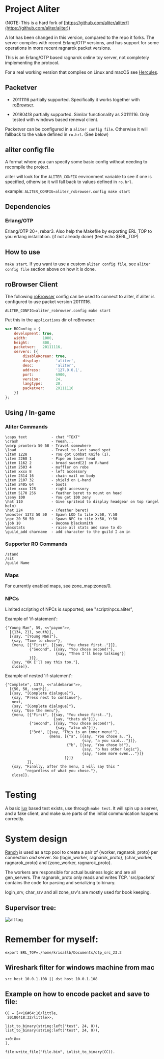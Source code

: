 # Project Aliter

(NOTE: This is a hard fork of
[https://github.com/aliter/aliter/](https://github.com/aliter/aliter))

A lot has been changed in this version, compared to the repo it forks.
The server compiles with recent Erlang/OTP versions,
and has support for some operations in more recent ragnarok packet versions.

This is an Erlang/OTP based ragnarok online toy server, not completely
implementing the protocol.

For a real working version that compiles on Linux and macOS see
[Hercules](https://github.com/HerculesWS/Hercules).

## Packetver

* 20111116 partially supported. Specifically it works
together with [roBrowser](https://github.com/vthibault/roBrowser).

* 20180418 partially supported. Similar functionality
as 20111116. Only tested with windows based renewal client.

Packetver can be configured in a `aliter config file`.
Otherwise it will fallback to the value defined in `ro.hrl`. (See below)

## aliter config file

A format where you can specify some basic config without needing to recompile
the project.

aliter will look for the `ALITER_CONFIG` environment variable to see if one
is specified, otherwise it will fall back to values defined in `ro.hrl`.

example:
`ALITER_CONFIG=aliter_robrowser.config make start`

## Dependencies

### Erlang/OTP

Erlang/OTP 20+, rebar3.
Also help the Makefile by exporting ERL_TOP to you erlang installation.
(if not already done) (test echo $ERL_TOP)

## How to use

`make start`. If you want to use a custom `aliter config file`,
see `aliter config file` section above on how it is done.

## roBrowser Client
The following [roBrowser](https://www.robrowser.com) config can be used
to connect to aliter, if aliter is configured to use packet version 20111116.

`ALITER_CONFIG=aliter_robrowser.config make start`

Put this in the `applications` dir of roBrowser:

```javascript
var ROConfig = {
    development: true,
    width:       1000,
    height:      800,
    packetver:   20111116,
    servers: [{
        disableKorean: true,
        display:       'aliter',
        desc:          'aliter',
        address:       '127.0.0.1',
        port:          6900,
        version:       24,
        langtype:      20,
        packetver:     20111116
    }]
};
```

## Using / In-game

### Aliter Commands

```
\caps text           - chat "TEXT"
\crash               - Yeeah...
\warp prontera 50 50 - Travel somewhere
\load                - Travel to last saved spot
\item 1228           - You got Combat Knife (1).
\item 2268 1         - Pipe on lower head
\item 1162 2         - broad sword[2] on R-hand
\item 2503 4         - muffler on robe
\item xxxx 8         - left accessory
\item 2314 16        - chain mail on body
\item 2107 32        - shield on L-hand
\item 2405 64        - boots
\item xxxx 128       - right accessory
\item 5170 256       - feather beret to mount on head
\zeny 100            - You get 100 zeny
\hat 110             - Give spriteid to display headgear on top (angel helm)
\hat 224             - (feather beret)
\monster 1373 50 50  - Spawn LOD to tile X:50, Y:50
\npc 20 50 50        - Spawn NPC to tile X:50, Y:50
\job 10              - Become blacksmith
\maxstats            - raise all stats and save to db
\guild_add charname  - add character to the guild I am in
```

### Supporter RO Commands

```
/stand
/sit
/guild Name
```

### Maps

For currently enabled maps, see zone_map:zones/0.

### NPCs

Limited scripting of NPCs is supported, see "script/npcs.aliter",

Example of 'if-statement':

```
{"Young Man", 59, <<"payon">>,
  [{134, 211, south}],
  [{say, "[Young Man]"},
   {say, "Time to chose"},
   {menu, [{"First", [{say, "You chose first.."}]},
           {"Second", [{say, "You chose second!"},
                       {say, "Then I'll keep talking"}]
           }]},
   {say, "OK I'll say this too."},
   close]}.
```

Example of nested 'if-statement':

```
{"Complete", 1373, <<"aldebaran">>,
  [{50, 50, south}],
  [{say, "[Complete dialogue]"},
   {say, "Press next to continue"},
   next,
   {say, "[Complete dialogue]"},
   {say, "Use the menu"},
   {menu, [{"First", [{say, "You chose first.."},
                      {say, "thats ok"}]},
           {"Second", [{say, "You chose second!"},
                       {say, "also ok"}]},
           {"3rd", [{say, "This is an inner menu!"},
                    {menu, [{"a", [{say, "You chose a.."},
                                   {say, "a you said..."}]},
                            {"b", [{say, "You chose b!"},
                                   {say, "b has other logic"},
                                   {say, "some more even..."}]}
                           ]}]}
          ]},
   {say, "Finally, after the menu, I will say this "
         "regardless of what you chose."},
   close]}.
```

# Testing

A basic [lux](https://github.com/hawk/lux) based test exists,
use through `make test`. It will spin up a server, and a fake
client, and make sure parts of the initial communication happens correctly.

# System design

[Ranch](https://github.com/ninenines/ranch) is used as a tcp pool to create a pair of {worker, ragnarok_proto}
per connection *and* server. So {login_worker, ragnarok_proto},
{char_worker, ragnarok_proto} and {zone_worker, ragnarok_proto}.

The workers are responsible for actual business logic and are all gen_servers.
The ragnarok_proto only reads and writes TCP. 'src/packets' contains the code
for parsing and serializing to binary.

login_srv, char_srv and all zone_srv's are mostly used for book keeping.

## Supervisor tree:
![alt tag](https://i.imgur.com/gVsfYY8.png)

# Remember for myself:
`export ERL_TOP=./home/krisallb/Documents/otp_src_23.2`

## Wireshark filter for windows machine from mac

`src host 10.0.1.108 || dst host 10.0.1.108`

## Example on how to encode packet and save to file:

```
CC = [<<16#64:16/little,
 20180418:32/little>>,

list_to_binary(string:left("test", 24, 0)),
list_to_binary(string:left("test", 24, 0)),

<<0:8>>
].

file:write_file("file.bin", iolist_to_binary(CC)).
```

